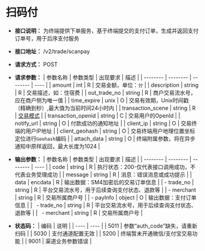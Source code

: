 # 扫码付

- **接口说明：** 为终端提供下单服务，基于终端提交的支付订单，生成并返回支付订单号，用于后序支付服务
- **接口地址：** /v2/trade/scanpay
- **请求方式：** POST
- **请求参数：**
    | 参数名称 | 参数类型 | 出现要求 | 描述 |
    | -------- | -------- | -------- | ---- |
    | amount | int | R | 交易金额，单位：`分` |
    | description | string | R | 交易描述，如：住宿费 |
    | out_trade_no | string | R | 商户交易流水号，应在商户侧为唯一值 |
    | time_expire | unix | O | 交易有效期，Unix时间戳（精确到秒）,最大值为当前时间24小时内 |
    | transaction_scene | string | R | [交易模式](enums?id=payscene) |
    | transaction_openid | string | C | 交易用户的OpenId |
    | notify_url | string | O | 付款成功的通知地址 |
    | client_ip | string | O | 交易终端的用户IP地址 |
    | client_geohash | string | O | 交易终端用户地理位置坐标定位进行`Geohash`编码 |
    | attach_data | string | O | 终端附属参数，将在异步通知中原样返回，最大长度为1024 |

- **输出参数：**
    | 参数名称 | 参数类型 | 出现要求 | 描述 |
    | -------- | -------- | -------- | ---- |
    | code | string | R | 执行状态：200-仅代表接口调用成功，不代表业务受理成功 |
    | message | string | R | 消息：错误消息或成功提示 |
    | data | encdata | R | 输出数据：SM4加密后的交易订单信息 |
    | - trade_no | string | R | 平台交易流水号，用于后续查询支付状态、退款等 |
    | - merchant | string | R | 交易所属商户号 |
    | - payInfo  | object | O | 输出数据：支付订单信息 |
    | &ensp;- trade_no | string | R | 平台交易流水号，用于后续查询支付状态、退款等 |
    | &ensp;- merchant | string | R | 交易所属商户号 |

- **状态码：**
    | 编码 | 说明 |
    | ---- | ---- |
    | 5011 | 参数“auth_code”缺失，请重新扫码 |
    | 5030 | 支付通道配置无效 |
    | 5200 | 终端暂未开通微信/支付宝交易功能 |
    | 9001 | 渠道业务参数错误 |